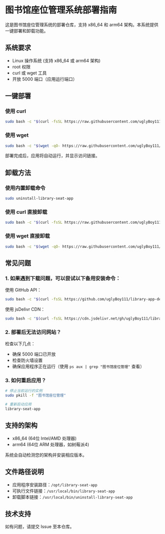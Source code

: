 # 图书馆座位管理系统部署指南

这是图书馆座位管理系统的部署仓库，支持 x86_64 和 arm64 架构。本系统提供一键部署和卸载功能。

## 系统要求

- Linux 操作系统 (支持 x86_64 或 arm64 架构)
- root 权限
- curl 或 wget 工具
- 开放 5000 端口（应用运行端口）

## 一键部署

### 使用 curl

```bash
sudo bash -c "$(curl -fsSL https://raw.githubusercontent.com/uglyBoy111/library-app-deploy/main/scripts/install.sh)"
```

### 使用 wget

```bash
sudo bash -c "$(wget -qO- https://raw.githubusercontent.com/uglyBoy111/library-app-deploy/main/scripts/install.sh)"
```

部署完成后，应用将自动运行，并显示访问链接。

## 卸载方法

### 使用内置卸载命令

```bash
sudo uninstall-library-seat-app
```

### 使用 curl 直接卸载

```bash
sudo bash -c "$(curl -fsSL https://raw.githubusercontent.com/uglyBoy111/library-app-deploy/main/scripts/uninstall.sh)"
```

### 使用 wget 直接卸载

```bash
sudo bash -c "$(wget -qO- https://raw.githubusercontent.com/uglyBoy111/library-app-deploy/main/scripts/uninstall.sh)"
```

## 常见问题

### 1. 如果遇到下载问题，可以尝试以下备用安装命令：

使用 GitHub API：
```bash
sudo bash -c "$(curl -fsSL https://github.com/uglyBoy111/library-app-deploy/raw/main/scripts/install.sh)"
```

使用 jsDelivr CDN：
```bash
sudo bash -c "$(curl -fsSL https://cdn.jsdelivr.net/gh/uglyBoy111/library-app-deploy@main/scripts/install.sh)"
```

### 2. 部署后无法访问网站？

检查以下几点：
- 确保 5000 端口已开放
- 检查防火墙设置
- 确保应用程序正在运行（使用 `ps aux | grep "图书馆座位管理"` 查看）

### 3. 如何重启应用？

```bash
# 停止当前运行的实例
sudo pkill -f "图书馆座位管理"

# 重新启动应用
library-seat-app
```

## 支持的架构

- x86_64 (64位 Intel/AMD 处理器)
- arm64 (64位 ARM 处理器，如树莓派4)

系统会自动检测您的架构并安装相应版本。

## 文件路径说明

- 应用程序安装路径：`/opt/library-seat-app`
- 可执行文件链接：`/usr/local/bin/library-seat-app`
- 卸载脚本链接：`/usr/local/bin/uninstall-library-seat-app`

## 技术支持

如有问题，请提交 Issue 至本仓库。
